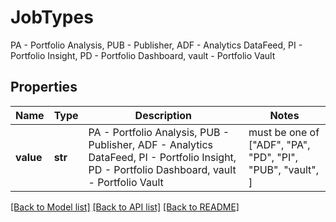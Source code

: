 # JobTypes

PA - Portfolio Analysis, PUB - Publisher, ADF - Analytics DataFeed, PI - Portfolio Insight, PD - Portfolio Dashboard, vault - Portfolio Vault

## Properties
Name | Type | Description | Notes
------------ | ------------- | ------------- | -------------
**value** | **str** | PA - Portfolio Analysis, PUB - Publisher, ADF - Analytics DataFeed, PI - Portfolio Insight, PD - Portfolio Dashboard, vault - Portfolio Vault |  must be one of ["ADF", "PA", "PD", "PI", "PUB", "vault", ]

[[Back to Model list]](../README.md#documentation-for-models) [[Back to API list]](../README.md#documentation-for-api-endpoints) [[Back to README]](../README.md)



